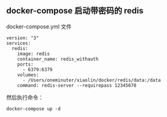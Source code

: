 ## docker-compose 启动带密码的 redis

docker-compose.yml 文件

```
version: "3"
services:
  redis:
    image: redis
    container_name: redis_withauth
    ports:
      - 6379:6379
    volumes:
      - /Users/oneminuter/xiaolin/docker/redis/data:/data
    command: redis-server --requirepass 12345678
```

然后执行命令：
```
docker-compose up -d
```